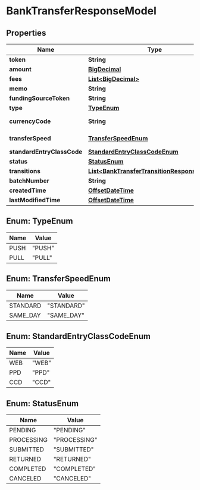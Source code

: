 
# BankTransferResponseModel

## Properties
Name | Type | Description | Notes
------------ | ------------- | ------------- | -------------
**token** | **String** |  |  [optional]
**amount** | [**BigDecimal**](BigDecimal.md) |  | 
**fees** | [**List&lt;BigDecimal&gt;**](BigDecimal.md) |  |  [optional]
**memo** | **String** |  |  [optional]
**fundingSourceToken** | **String** |  | 
**type** | [**TypeEnum**](#TypeEnum) |  |  [optional]
**currencyCode** | **String** | default &#x3D; USD |  [optional]
**transferSpeed** | [**TransferSpeedEnum**](#TransferSpeedEnum) | default &#x3D; STANDARD |  [optional]
**standardEntryClassCode** | [**StandardEntryClassCodeEnum**](#StandardEntryClassCodeEnum) |  | 
**status** | [**StatusEnum**](#StatusEnum) |  |  [optional]
**transitions** | [**List&lt;BankTransferTransitionResponseModel&gt;**](BankTransferTransitionResponseModel.md) |  |  [optional]
**batchNumber** | **String** |  |  [optional]
**createdTime** | [**OffsetDateTime**](OffsetDateTime.md) |  |  [optional]
**lastModifiedTime** | [**OffsetDateTime**](OffsetDateTime.md) |  |  [optional]


<a name="TypeEnum"></a>
## Enum: TypeEnum
Name | Value
---- | -----
PUSH | &quot;PUSH&quot;
PULL | &quot;PULL&quot;


<a name="TransferSpeedEnum"></a>
## Enum: TransferSpeedEnum
Name | Value
---- | -----
STANDARD | &quot;STANDARD&quot;
SAME_DAY | &quot;SAME_DAY&quot;


<a name="StandardEntryClassCodeEnum"></a>
## Enum: StandardEntryClassCodeEnum
Name | Value
---- | -----
WEB | &quot;WEB&quot;
PPD | &quot;PPD&quot;
CCD | &quot;CCD&quot;


<a name="StatusEnum"></a>
## Enum: StatusEnum
Name | Value
---- | -----
PENDING | &quot;PENDING&quot;
PROCESSING | &quot;PROCESSING&quot;
SUBMITTED | &quot;SUBMITTED&quot;
RETURNED | &quot;RETURNED&quot;
COMPLETED | &quot;COMPLETED&quot;
CANCELED | &quot;CANCELED&quot;




